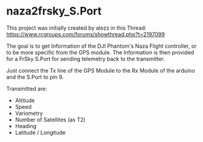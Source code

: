 # naza2frsky_S.Port

This project was initially created by alezz in this Thread:
https://www.rcgroups.com/forums/showthread.php?t=2197099

The goal is to get Information of the DJI Phantom's Naza Flight controller, or to be more specific from the GPS module.
The Information is then provided for a FrSky S.Port for sending telemetry back to the transmitter.

Just connect the Tx line of the GPS Module to the Rx Module of the arduino and the S.Port to pin 9.

Transmitted are:
- Altitude
- Speed
- Variometry
- Number of Satellites (as T2)
- Heading
- Latitude / Longitude
